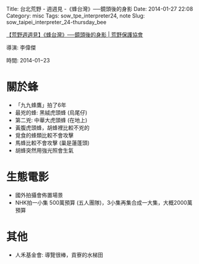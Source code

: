 Title: 台北荒野 - 週週見 -《蜂台灣》──鏡頭後的身影
Date: 2014-01-27 22:08
Category: misc
Tags: sow_tpe_interpreter24, note
Slug: sow_taipei_interpreter_24-thursday_bee

[【荒野週週見】《蜂台灣》──鏡頭後的身影 | 荒野保護協會](https://www.sow.org.tw/civicrm/event/info?id=3695&reset=1)

導演: 李偉傑

時間: 2014-01−23

# 關於蜂

* 「九九蜂鷹」拍了6年
* 最兇的蜂: 黑絨虎頭蜂 (烏尾仔)
* 第二兇: 中華大虎頭蜂 (在地上)
* 黃腹虎頭蜂，胡蜂裡比較不兇的
* 覓食的蜂類比較不會攻擊
* 馬蜂比較不會攻擊 (巢是蓮蓬頭)
* 胡蜂突然用強光照會生氣

# 生態電影

* 國外拍攝會佈置場景
* NHK拍一小集 500萬預算 (五人團隊)，3小集再集合成一大集，大概2000萬預算

# 其他

* 人禾基金會: 導覽很棒，貢寮的水梯田
